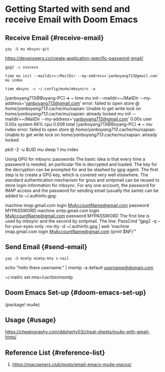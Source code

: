 # Getting Started with send and receive Email with Doom Emacs


## Receive Email {#receive-email}

```console
yay -S mu mbsync-git
```

<https://devanswers.co/create-application-specific-password-gmail/>

```console
gpg2 -c xxxxxxx
```

```console
time mu init --maildir=~/MailDir --my-address='yanboyang713@gmail.com'
mu index

time mbsync -c ~/.config/mu4e/mbsyncrc -a
```

[yanboyang713@Boyang-PC] ➜ ~ time mu init --maildir=~/MailDir --my-address='yanboyang713@gmail.com'
error: failed to open store @ _home/yanboyang713_.cache/mu/xapian: Unable to get write lock on _home/yanboyang713_.cache/mu/xapian: already locked
mu init --maildir=~/MailDir --my-address='yanboyang713@gmail.com'  0.00s user 0.00s system 66% cpu 0.006 total
[yanboyang713@Boyang-PC] ➜ ~ mu index
error: failed to open store @ _home/yanboyang713_.cache/mu/xapian: Unable to get write lock on _home/yanboyang713_.cache/mu/xapian: already locked

pkill -2 -u $UID mu
sleep 1
mu index

Using GPG for mbsync passwords
The basic idea is that every time a password is needed, an particular file is decrypted and loaded. The key for the decryption can be prompted for and be stashed by gpg-agent. The first step is to create a GPG key, which is covered very well elsewhere. The standard authentication mechanism for gnus and smtpmail can be reused to store login information for mbsync. For any one account, the password for IMAP access and the password for sending email (usually the same) can be added to ~/.authinfo.gpg:

machine imap.gmail.com login MyAccountName@gmail.com password MYPASSWORD machine smtp.gmail.com login MyAccountName@gmail.com password MYPASSWORD The first line is used by mbsync and the second by smtpmail. The line: PassCmd “gpg2 -q –for-your-eyes-only –no-tty -d ~/.authinfo.gpg | awk ’machine imap.gmail.com login MyAccountName@gmail.com {print $NF}’”


## Send Email {#send-email}

```console
yay -S msmtp msmtp-mta s-nail
```

echo "hello there username." | msmtp -a default username@domain.com

~/.mailrc
set mta=/usr/bin/msmtp


## Doom Emacs Set-up {#doom-emacs-set-up}

(package! mu4e)


## Usage {#usage}

<https://cheatography.com/ddoherty03/cheat-sheets/mu4e-with-gmail-hints/>


## Reference List {#reference-list}

1.  <https://macowners.club/posts/email-emacs-mu4e-macos/>

